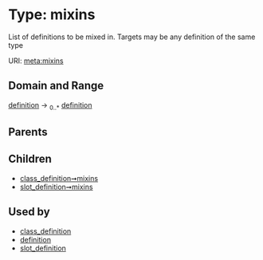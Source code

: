 
# Type: mixins


List of definitions to be mixed in. Targets may be any definition of the same type

URI: [meta:mixins](https://w3id.org/biolink/biolinkml/meta/mixins)


## Domain and Range

[definition](definition.md) ->  <sub>0..*</sub> [definition](definition.md)

## Parents


## Children

 *  [class_definition➞mixins](class_definition_mixins.md)
 *  [slot_definition➞mixins](slot_definition_mixins.md)

## Used by

 * [class_definition](class_definition.md)
 * [definition](definition.md)
 * [slot_definition](slot_definition.md)
